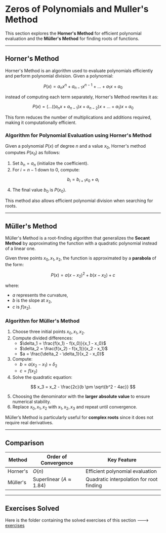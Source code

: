 # **Zeros of Polynomials and Muller's Method** 

This section explores the **Horner's Method** for efficient polynomial evaluation and the **Müller's Method** for finding roots of functions.  

---

## **Horner's Method**  

Horner's Method is an algorithm used to evaluate polynomials efficiently and perform polynomial division. Given a polynomial:  

$$
P(x) = a_n x^n + a_{n-1} x^{n-1} + \dots + a_1 x + a_0
$$

instead of computing each term separately, Horner's Method rewrites it as:  

$$
P(x) = (...((a_n x + a_{n-1})x + a_{n-2})x + \dots + a_1)x + a_0
$$

This form reduces the number of multiplications and additions required, making it computationally efficient.  

### **Algorithm for Polynomial Evaluation using Horner's Method**  
Given a polynomial $P(x)$ of degree $n$ and a value $x_0$, Horner's method computes $P(x_0)$ as follows:  

1. Set $b_n = a_n$ (initialize the coefficient).  
2. For $i = n-1$ down to $0$, compute:  

$$
   b_i = b_{i+1} x_0 + a_i
$$

4. The final value $b_0$ is $P(x_0)$.  

This method also allows efficient polynomial division when searching for roots.  

---

## **Müller's Method**  

Müller's Method is a root-finding algorithm that generalizes the **Secant Method** by approximating the function with a quadratic polynomial instead of a linear one.  


Given three points $x_0, x_1, x_2$, the function is approximated by a **parabola** of the form:  

$$
P(x) = a(x - x_2)^2 + b(x - x_2) + c
$$

where:
- $a$ represents the curvature,
- $b$ is the slope at $x_2$,
- $c$ is $f(x_2)$.  

### **Algorithm for Müller's Method**  
1. Choose three initial points $x_0, x_1, x_2$.  
2. Compute divided differences:
   - $\delta_1 = \frac{f(x_1) - f(x_0)}{x_1 - x_0}$
   - $\delta_2 = \frac{f(x_2) - f(x_1)}{x_2 - x_1}$
   - $a = \frac{\delta_2 - \delta_1}{x_2 - x_0}$  
3. Compute:
   - $b = a(x_2 - x_1) + \delta_2$  
   - $c = f(x_2)$  
4. Solve the quadratic equation:
   
$$
   x_3 = x_2 - \frac{2c}{b \pm \sqrt{b^2 - 4ac}}
$$

5. Choosing the denominator with the **larger absolute value** to ensure numerical stability.  
6. Replace $x_0, x_1, x_2$ with $x_1, x_2, x_3$ and repeat until convergence.  

Müller’s Method is particularly useful for **complex roots** since it does not require real derivatives.  

---

## **Comparison**
| Method      | Order of Convergence | Key Feature |
|------------|---------------------|-------------|
| Horner's   | $O(n)$           | Efficient polynomial evaluation |
| Müller's   | Superlinear ($A \approx 1.84$) | Quadratic interpolation for root finding |

---

## **Exercises Solved**  

Here is the folder containing the solved exercises of this section ---> [exercises](exercises/)
